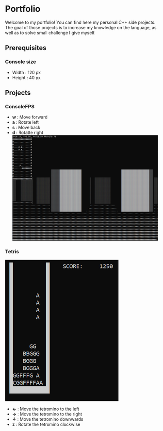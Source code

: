 # Portfolio
Welcome to my portfolio! You can find here my personal C++ side projects. The goal of those projects is to increase my knowledge on the language, as well as to solve small challenge I give myself.

## Prerequisites
### Console size
* Width : 120 px
* Height : 40 px

## Projects
### ConsoleFPS
* __w__ : Move forward
* __a__ : Rotate left
* __s__ : Move back
* __d__ : Rotatte right
![CONSOLEFPS](https://github.com/Rouiller/Portfolio/blob/master/screenshots/consolefps.PNG)

### Tetris
![TETRIS](https://github.com/Rouiller/Portfolio/blob/master/screenshots/tetris.PNG)
* __&larr;__ : Move the tetromino to the left
* __&rarr;__ : Move the tetromino to the right
* __&darr;__  : Move the tetromino downwards
* __z__ : Rotate the tetromino clockwise